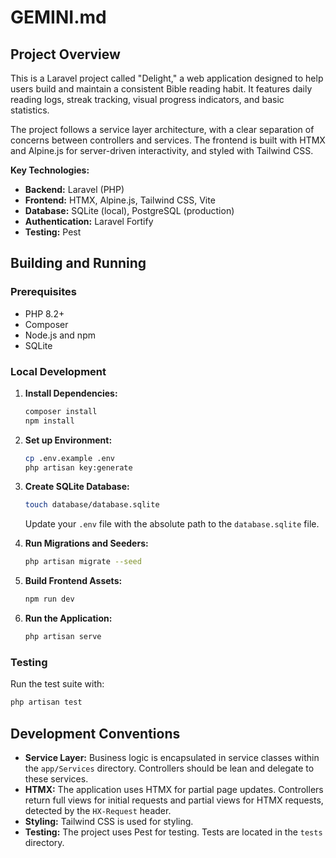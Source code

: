 # GEMINI.md

## Project Overview

This is a Laravel project called "Delight," a web application designed to help users build and maintain a consistent Bible reading habit. It features daily reading logs, streak tracking, visual progress indicators, and basic statistics.

The project follows a service layer architecture, with a clear separation of concerns between controllers and services. The frontend is built with HTMX and Alpine.js for server-driven interactivity, and styled with Tailwind CSS.

**Key Technologies:**

*   **Backend:** Laravel (PHP)
*   **Frontend:** HTMX, Alpine.js, Tailwind CSS, Vite
*   **Database:** SQLite (local), PostgreSQL (production)
*   **Authentication:** Laravel Fortify
*   **Testing:** Pest

## Building and Running

### Prerequisites

*   PHP 8.2+
*   Composer
*   Node.js and npm
*   SQLite

### Local Development

1.  **Install Dependencies:**
    ```bash
    composer install
    npm install
    ```

2.  **Set up Environment:**
    ```bash
    cp .env.example .env
    php artisan key:generate
    ```

3.  **Create SQLite Database:**
    ```bash
    touch database/database.sqlite
    ```
    Update your `.env` file with the absolute path to the `database.sqlite` file.

4.  **Run Migrations and Seeders:**
    ```bash
    php artisan migrate --seed
    ```

5.  **Build Frontend Assets:**
    ```bash
    npm run dev
    ```

6.  **Run the Application:**
    ```bash
    php artisan serve
    ```

### Testing

Run the test suite with:

```bash
php artisan test
```

## Development Conventions

*   **Service Layer:** Business logic is encapsulated in service classes within the `app/Services` directory. Controllers should be lean and delegate to these services.
*   **HTMX:** The application uses HTMX for partial page updates. Controllers return full views for initial requests and partial views for HTMX requests, detected by the `HX-Request` header.
*   **Styling:** Tailwind CSS is used for styling.
*   **Testing:** The project uses Pest for testing. Tests are located in the `tests` directory.
